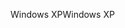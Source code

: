 <span data-ttu-id="20c2c-101">Windows XP</span><span class="sxs-lookup"><span data-stu-id="20c2c-101">Windows XP</span></span>